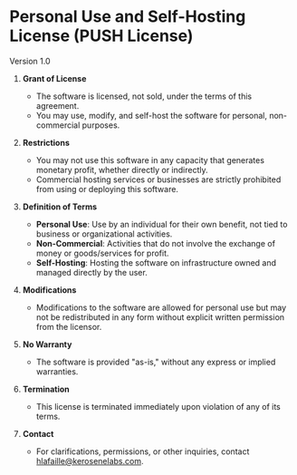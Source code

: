 # Personal Use and Self-Hosting License (PUSH License)

Version 1.0

1. **Grant of License**
   - The software is licensed, not sold, under the terms of this agreement.
   - You may use, modify, and self-host the software for personal, non-commercial purposes.

2. **Restrictions**
   - You may not use this software in any capacity that generates monetary profit, whether directly or indirectly.
   - Commercial hosting services or businesses are strictly prohibited from using or deploying this software.

3. **Definition of Terms**
   - **Personal Use**: Use by an individual for their own benefit, not tied to business or organizational activities.
   - **Non-Commercial**: Activities that do not involve the exchange of money or goods/services for profit.
   - **Self-Hosting**: Hosting the software on infrastructure owned and managed directly by the user.

4. **Modifications**
   - Modifications to the software are allowed for personal use but may not be redistributed in any form without explicit written permission from the licensor.

5. **No Warranty**
   - The software is provided "as-is," without any express or implied warranties.

6. **Termination**
   - This license is terminated immediately upon violation of any of its terms.

7. **Contact**
   - For clarifications, permissions, or other inquiries, contact <hlafaille@kerosenelabs.com>.
